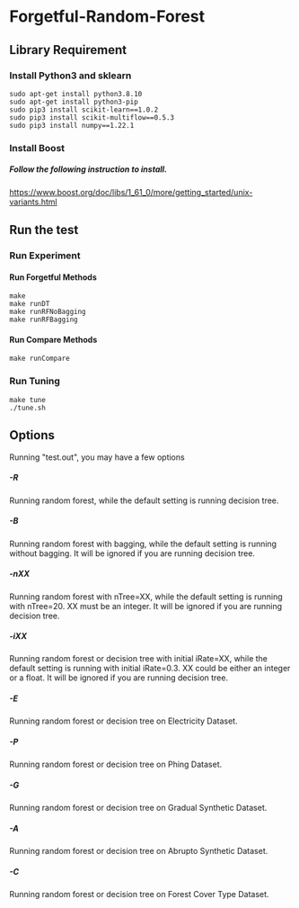 # Forgetful-Random-Forest

## Library Requirement

### Install Python3 and sklearn
```
sudo apt-get install python3.8.10
sudo apt-get install python3-pip
sudo pip3 install scikit-learn==1.0.2
sudo pip3 install scikit-multiflow==0.5.3
sudo pip3 install numpy==1.22.1
```

### Install Boost
##### Follow the following instruction to install.

https://www.boost.org/doc/libs/1_61_0/more/getting_started/unix-variants.html

## Run the test

### Run Experiment

#### Run Forgetful Methods
```
make
make runDT
make runRFNoBagging
make runRFBagging
```

#### Run Compare Methods
```
make runCompare
```

### Run Tuning
```
make tune
./tune.sh
```

## Options
Running "test.out", you may have a few options
##### -R
Running random forest, while the default setting is running decision tree.
##### -B
Running random forest with bagging, while the default setting is running without bagging. It will be ignored if you are running decision tree.
##### -nXX
Running random forest with nTree=XX, while the default setting is running with nTree=20. XX must be an integer. It will be ignored if you are running decision tree.
##### -iXX
Running random forest or decision tree with initial iRate=XX, while the default setting is running with initial iRate=0.3. XX could be either an integer or a float. It will be ignored if you are running decision tree.
##### -E
Running random forest or decision tree on Electricity Dataset.
##### -P
Running random forest or decision tree on Phing Dataset.
##### -G
Running random forest or decision tree on Gradual Synthetic Dataset.
##### -A
Running random forest or decision tree on Abrupto Synthetic Dataset.
##### -C
Running random forest or decision tree on Forest Cover Type Dataset.

